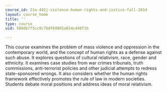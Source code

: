 ```yaml
---
course_id: 21a-442j-violence-human-rights-and-justice-fall-2014
layout: course_home
title: ''
type: course
uid: 580db7f5cc0c7bdf69005a654cd40f1b

---
```

This course examines the problem of mass violence and oppression in the contemporary world, and the concept of human rights as a defense against such abuse. It explores questions of cultural relativism, race, gender and ethnicity. It examines case studies from war crimes tribunals, truth commissions, anti-terrorist policies and other judicial attempts to redress state-sponsored wrongs. It also considers whether the human rights framework effectively promotes the rule of law in modern societies. Students debate moral positions and address ideas of moral relativism.
